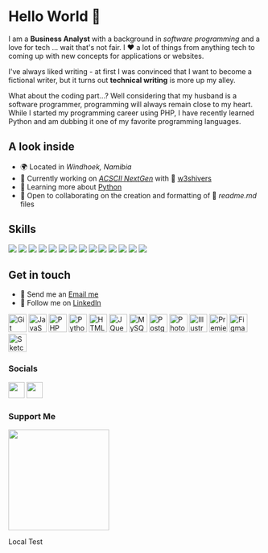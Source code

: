 # Hello World 👋
I am a **Business Analyst** with a background in _software programming_ and a love for tech ... wait that's not fair. I ❤︎ a lot of things from anything tech to coming up with new concepts for applications or websites.

I've always liked writing - at first I was convinced that I want to become a fictional writer, but it turns out **technical writing** is more up my alley.

What about the coding part...? Well considering that my husband is a software programmer, programming will always remain close to my heart. While I started my programming career using PHP, I have recently learned Python and am dubbing it one of my favorite programming languages.

## A look inside
- 🌍 Located in _Windhoek, Namibia_
- 🚀 Currently working on _[ACSCII NextGen](http://github.com/w3shivers/ascii-next-gen)_ with 🧔 <a href="https://github.com/w3shivers" title="w3shivers">w3shivers</a>
- 🧠 Learning more about <a href="https://www.python.org/" title="Python">Python</a>
- 🤝 Open to collaborating on the creation and formatting of 📖 _readme.md_ files

## Skills
<img src="https://img.shields.io/badge/Code-PHP-blue.svg"> <img src="https://img.shields.io/badge/Code-CSS-orange.svg"> <img src="https://img.shields.io/badge/Code-HMLT-blue.svg"> <img src="https://img.shields.io/badge/Code-Python-orange.svg"> <img src="https://img.shields.io/badge/Application-Adobe%20C%20Suite-red.svg"> <img src="https://img.shields.io/badge/CRM-Odoo-purple.svg"> <img src="https://img.shields.io/badge/CRM-Zoho-red.svg"> <img src="https://img.shields.io/badge/Application-Sage%20Pastel-green.svg"> <img src="https://img.shields.io/badge/Application-Axure-blue.svg"> <img src="https://img.shields.io/badge/Database-MySQL-orange.svg"> <img src="https://img.shields.io/badge/Database-SQL-orange.svg"> <img src="https://img.shields.io/badge/Other-DNS%20Management-pink.svg"> <img src="https://img.shields.io/badge/Softare-Microsoft%20Office-blue.svg"> <img src="https://img.shields.io/badge/Softare-Google%20Workspace-yellow.svg">

## Get in touch
- 📧 Send me an [Email me](mailto:yolindavdl@gmail.com) 
- 🔗 Follow me on [LinkedIn](https://www.linkedin.com/in/yolindavdl/)

<p align="left">
<a href="https://git-scm.com/" target="_blank" rel="noreferrer"><img src="https://raw.githubusercontent.com/danielcranney/readme-generator/main/public/icons/skills/git-colored.svg" width="36" height="36" alt="Git" /></a>
<a href="https://developer.mozilla.org/en-US/docs/Web/JavaScript" target="_blank" rel="noreferrer"><img src="https://raw.githubusercontent.com/danielcranney/readme-generator/main/public/icons/skills/javascript-colored.svg" width="36" height="36" alt="JavaScript" /></a>
<a href="https://www.php.net/" target="_blank" rel="noreferrer"><img src="https://raw.githubusercontent.com/danielcranney/readme-generator/main/public/icons/skills/php-colored.svg" width="36" height="36" alt="PHP" /></a>
<a href="https://www.python.org/" target="_blank" rel="noreferrer"><img src="https://raw.githubusercontent.com/danielcranney/readme-generator/main/public/icons/skills/python-colored.svg" width="36" height="36" alt="Python" /></a>
<a href="https://developer.mozilla.org/en-US/docs/Glossary/HTML5" target="_blank" rel="noreferrer"><img src="https://raw.githubusercontent.com/danielcranney/readme-generator/main/public/icons/skills/html5-colored.svg" width="36" height="36" alt="HTML5" /></a>
<a href="https://jquery.com/" target="_blank" rel="noreferrer"><img src="https://raw.githubusercontent.com/danielcranney/readme-generator/main/public/icons/skills/jquery-colored.svg" width="36" height="36" alt="JQuery" /></a>
<a href="https://www.mysql.com/" target="_blank" rel="noreferrer"><img src="https://raw.githubusercontent.com/danielcranney/readme-generator/main/public/icons/skills/mysql-colored.svg" width="36" height="36" alt="MySQL" /></a>
<a href="https://www.postgresql.org/" target="_blank" rel="noreferrer"><img src="https://raw.githubusercontent.com/danielcranney/readme-generator/main/public/icons/skills/postgresql-colored.svg" width="36" height="36" alt="PostgreSQL" /></a>
<a href="https://www.adobe.com/uk/products/photoshop.html" target="_blank" rel="noreferrer"><img src="https://raw.githubusercontent.com/danielcranney/readme-generator/main/public/icons/skills/photoshop-colored.svg" width="36" height="36" alt="Photoshop" /></a>
<a href="adobe.com/uk/products/illustrator.html" target="_blank" rel="noreferrer"><img src="https://raw.githubusercontent.com/danielcranney/readme-generator/main/public/icons/skills/illustrator-colored.svg" width="36" height="36" alt="Illustrator" /></a>
<a href="https://www.adobe.com/uk/products/premiere.html" target="_blank" rel="noreferrer"><img src="https://raw.githubusercontent.com/danielcranney/readme-generator/main/public/icons/skills/premierepro-colored.svg" width="36" height="36" alt="Premiere Pro" /></a>
<a href="https://www.figma.com/" target="_blank" rel="noreferrer"><img src="https://raw.githubusercontent.com/danielcranney/readme-generator/main/public/icons/skills/figma-colored.svg" width="36" height="36" alt="Figma" /></a>
<a href="https://www.sketch.com/" target="_blank" rel="noreferrer"><img src="https://raw.githubusercontent.com/danielcranney/readme-generator/main/public/icons/skills/sketch-colored.svg" width="36" height="36" alt="Sketch" /></a>
</p>


### Socials

<p align="left"> <a href="https://www.github.com/Yolinda" target="_blank" rel="noreferrer"><img src="https://raw.githubusercontent.com/danielcranney/readme-generator/main/public/icons/socials/github.svg" width="32" height="32" /></a> <a href="https://www.linkedin.com/in/yolindavdl" target="_blank" rel="noreferrer"><img src="https://raw.githubusercontent.com/danielcranney/readme-generator/main/public/icons/socials/linkedin.svg" width="32" height="32" /></a></p>

### Support Me

<a href="https://www.buymeacoffee.com/yolindavdl"><img src="https://cdn.buymeacoffee.com/buttons/v2/default-yellow.png" width="200" /></a>

Local Test